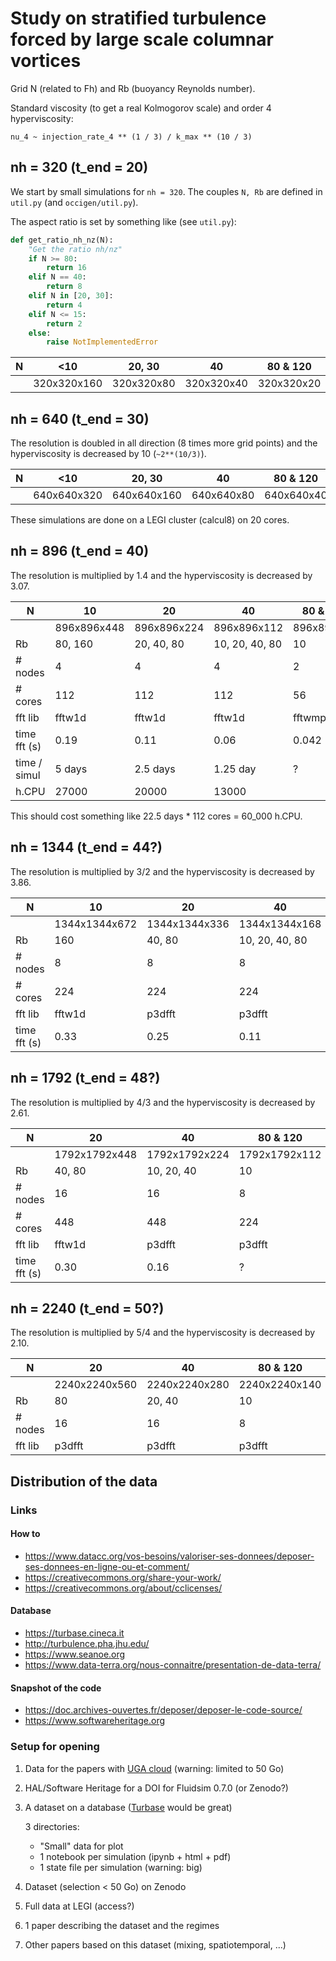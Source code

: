 # Study on stratified turbulence forced by large scale columnar vortices

Grid N (related to Fh) and Rb (buoyancy Reynolds number).

Standard viscosity (to get a real Kolmogorov scale) and order 4 hyperviscosity:

```
nu_4 ~ injection_rate_4 ** (1 / 3) / k_max ** (10 / 3)
```

## nh = 320 (t_end = 20)

We start by small simulations for `nh = 320`. The couples `N, Rb` are defined
in `util.py` (and `occigen/util.py`).

The aspect ratio is set by something like (see `util.py`):

```python
def get_ratio_nh_nz(N):
    "Get the ratio nh/nz"
    if N >= 80:
        return 16
    elif N == 40:
        return 8
    elif N in [20, 30]:
        return 4
    elif N <= 15:
        return 2
    else:
        raise NotImplementedError
```

| N | <10         | 20, 30     | 40         | 80 & 120   |
|---|-------------|------------|------------|------------|
|   | 320x320x160 | 320x320x80 | 320x320x40 | 320x320x20 |

## nh = 640 (t_end = 30)

The resolution is doubled in all direction (8 times more grid points) and the
hyperviscosity is decreased by 10 (`~2**(10/3)`).

| N | <10         | 20, 30      | 40         | 80 & 120   |
|---|-------------|-------------|------------|------------|
|   | 640x640x320 | 640x640x160 | 640x640x80 | 640x640x40 |

These simulations are done on a LEGI cluster (calcul8) on 20 cores.

## nh = 896 (t_end = 40)

The resolution is multiplied by 1.4 and the hyperviscosity is decreased by 3.07.

| N            | 10            | 20            | 40             | 80 & 120   |
|--------------|---------------|---------------|----------------|------------|
|              | 896x896x448   | 896x896x224   | 896x896x112    | 896x896x56 |
| Rb           | 80, 160       | 20, 40, 80    | 10, 20, 40, 80 | 10         |
| # nodes      | 4             | 4             | 4              | 2          |
| # cores      | 112           | 112           | 112            | 56         |
| fft lib      | fftw1d        | fftw1d        | fftw1d         | fftwmpi3d  |
| time fft (s) | 0.19          | 0.11          | 0.06           | 0.042      |
| time / simul | 5 days        | 2.5 days      | 1.25 day       | ?          |
| h.CPU        | 27000         | 20000         | 13000          |            |

This should cost something like 22.5 days * 112 cores = 60_000 h.CPU.

## nh = 1344 (t_end = 44?)

The resolution is multiplied by 3/2 and the hyperviscosity is decreased by 3.86.

| N            | 10            | 20            | 40            | 80 & 120     |
|--------------|---------------|---------------|---------------|--------------|
|              | 1344x1344x672 | 1344x1344x336 | 1344x1344x168 | 1344x1344x84 |
| Rb           | 160           | 40, 80        | 10, 20, 40, 80| 10           |
| # nodes      | 8             | 8             | 8             | 4            |
| # cores      | 224           | 224           | 224           | 112          |
| fft lib      | fftw1d        | p3dfft        | p3dfft        | p3dfft       |
| time fft (s) | 0.33          | 0.25          | 0.11          | ?            |

## nh = 1792 (t_end = 48?)

The resolution is multiplied by 4/3 and the hyperviscosity is decreased by 2.61.

| N            | 20            | 40            | 80 & 120      |
|--------------|---------------|---------------|---------------|
|              | 1792x1792x448 | 1792x1792x224 | 1792x1792x112 |
| Rb           | 40, 80        | 10, 20, 40    | 10            |
| # nodes      | 16            | 16            | 8             |
| # cores      | 448           | 448           | 224           |
| fft lib      | fftw1d        | p3dfft        | p3dfft        |
| time fft (s) | 0.30          | 0.16          | ?             |

## nh = 2240 (t_end = 50?)

The resolution is multiplied by 5/4 and the hyperviscosity is decreased by 2.10.

| N       | 20            | 40            | 80 & 120      |
|---------|---------------|---------------|---------------|
|         | 2240x2240x560 | 2240x2240x280 | 2240x2240x140 |
| Rb      | 80            | 20, 40        | 10            |
| # nodes | 16            | 16            | 8             |
| fft lib | p3dfft        | p3dfft        | p3dfft        |

## Distribution of the data

### Links

#### How to

- https://www.datacc.org/vos-besoins/valoriser-ses-donnees/deposer-ses-donnees-en-ligne-ou-et-comment/
- https://creativecommons.org/share-your-work/
- https://creativecommons.org/about/cclicenses/

#### Database

- https://turbase.cineca.it
- http://turbulence.pha.jhu.edu/
- https://www.seanoe.org
- https://www.data-terra.org/nous-connaitre/presentation-de-data-terra/

#### Snapshot of the code

- https://doc.archives-ouvertes.fr/deposer/deposer-le-code-source/
- https://www.softwareheritage.org

### Setup for opening

1. Data for the papers with [UGA cloud](https://cloud.univ-grenoble-alpes.fr)
   (warning: limited to 50 Go)

2. HAL/Software Heritage for a DOI for Fluidsim 0.7.0 (or Zenodo?)

3. A dataset on a database ([Turbase](https://turbase.cineca.it) would be great)

   3 directories:

   - "Small" data for plot
   - 1 notebook per simulation (ipynb + html + pdf)
   - 1 state file per simulation (warning: big)

4. Dataset (selection < 50 Go) on Zenodo

5. Full data at LEGI (access?)

6. 1 paper describing the dataset and the regimes

7. Other papers based on this dataset (mixing, spatiotemporal, ...)
